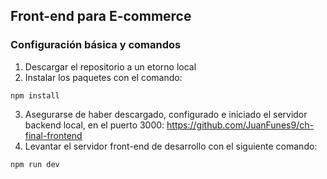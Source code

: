 ## Front-end para E-commerce

### Configuración básica y comandos
1. Descargar el repositorio a un etorno local
2. Instalar los paquetes con el comando:
~~~
npm install
~~~
3. Asegurarse de haber descargado, configurado e iniciado el servidor backend local, en el puerto 3000: https://github.com/JuanFunes9/ch-final-frontend
4. Levantar el servidor front-end de desarrollo con el siguiente comando:
~~~
npm run dev
~~~